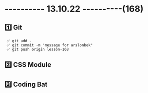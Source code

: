 # ---------- 13.10.22 ----------(168)

## 1️⃣ Git

     ✅ git add .
     ✅ git commit -m "message for arslonbek"
     ✅ git push origin lesson-168

## 2️⃣ CSS Module

## 3️⃣ Coding Bat
